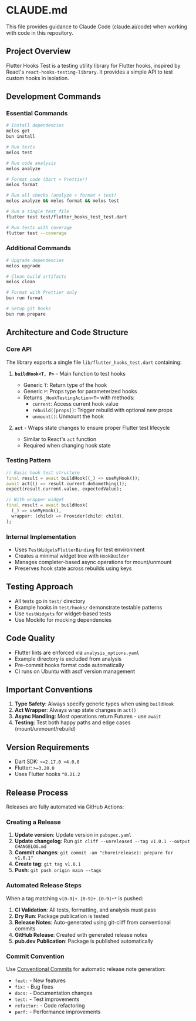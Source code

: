 # CLAUDE.md

This file provides guidance to Claude Code (claude.ai/code) when working with code in this repository.

## Project Overview

Flutter Hooks Test is a testing utility library for Flutter hooks, inspired by React's `react-hooks-testing-library`. It provides a simple API to test custom hooks in isolation.

## Development Commands

### Essential Commands

```bash
# Install dependencies
melos get
bun install

# Run tests
melos test

# Run code analysis
melos analyze

# Format code (Dart + Prettier)
melos format

# Run all checks (analyze + format + test)
melos analyze && melos format && melos test

# Run a single test file
flutter test test/flutter_hooks_test_test.dart

# Run tests with coverage
flutter test --coverage
```

### Additional Commands

```bash
# Upgrade dependencies
melos upgrade

# Clean build artifacts
melos clean

# Format with Prettier only
bun run format

# Setup git hooks
bun run prepare
```

## Architecture and Code Structure

### Core API

The library exports a single file `lib/flutter_hooks_test.dart` containing:

1. **`buildHook<T, P>`** - Main function to test hooks
   - Generic `T`: Return type of the hook
   - Generic `P`: Props type for parameterized hooks
   - Returns `_HookTestingAction<T>` with methods:
     - `current`: Access current hook value
     - `rebuild([props])`: Trigger rebuild with optional new props
     - `unmount()`: Unmount the hook

2. **`act`** - Wraps state changes to ensure proper Flutter test lifecycle
   - Similar to React's `act` function
   - Required when changing hook state

### Testing Pattern

```dart
// Basic hook test structure
final result = await buildHook((_) => useMyHook());
await act(() => result.current.doSomething());
expect(result.current.value, expectedValue);

// With wrapper widget
final result = await buildHook(
  (_) => useMyHook(),
  wrapper: (child) => Provider(child: child),
);
```

### Internal Implementation

- Uses `TestWidgetsFlutterBinding` for test environment
- Creates a minimal widget tree with `HookBuilder`
- Manages completer-based async operations for mount/unmount
- Preserves hook state across rebuilds using keys

## Testing Approach

- All tests go in `test/` directory
- Example hooks in `test/hooks/` demonstrate testable patterns
- Use `testWidgets` for widget-based tests
- Use Mockito for mocking dependencies

## Code Quality

- Flutter lints are enforced via `analysis_options.yaml`
- Example directory is excluded from analysis
- Pre-commit hooks format code automatically
- CI runs on Ubuntu with asdf version management

## Important Conventions

1. **Type Safety**: Always specify generic types when using `buildHook`
2. **Act Wrapper**: Always wrap state changes in `act()`
3. **Async Handling**: Most operations return Futures - use `await`
4. **Testing**: Test both happy paths and edge cases (mount/unmount/rebuild)

## Version Requirements

- Dart SDK: `>=2.17.0 <4.0.0`
- Flutter: `>=3.20.0`
- Uses Flutter hooks `^0.21.2`

## Release Process

Releases are fully automated via GitHub Actions:

### Creating a Release

1. **Update version**: Update version in `pubspec.yaml`
2. **Update changelog**: Run `git cliff --unreleased --tag v1.0.1 --output CHANGELOG.md`
3. **Commit changes**: `git commit -am "chore(release): prepare for v1.0.1"`
4. **Create tag**: `git tag v1.0.1`
5. **Push**: `git push origin main --tags`

### Automated Release Steps

When a tag matching `v[0-9]+.[0-9]+.[0-9]+*` is pushed:

1. **CI Validation**: All tests, formatting, and analysis must pass
2. **Dry Run**: Package publication is tested
3. **Release Notes**: Auto-generated using git-cliff from conventional commits
4. **GitHub Release**: Created with generated release notes
5. **pub.dev Publication**: Package is published automatically

### Commit Convention

Use [Conventional Commits](https://www.conventionalcommits.org/) for automatic release note generation:

- `feat:` - New features
- `fix:` - Bug fixes
- `docs:` - Documentation changes
- `test:` - Test improvements
- `refactor:` - Code refactoring
- `perf:` - Performance improvements
